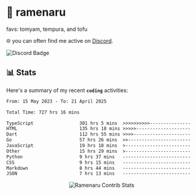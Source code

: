 # 🍜 ramenaru
favs: tomyam, tempura, and tofu

🌐 you can often find me active on [Discord](https://discordapp.com/users/503291004200157185).

![Discord Badge](https://dcbadge.vercel.app/api/shield/503291004200157185)

## 📊 Stats

Here's a summary of my recent **`coding`** activities:

<!--START_SECTION:waka-->

```txt
From: 15 May 2023 - To: 21 April 2025

Total Time: 727 hrs 16 mins

TypeScript                 301 hrs 5 mins  >>>>>>>>>>---------------   41.40 %
HTML                       135 hrs 18 mins >>>>>--------------------   18.60 %
Dart                       112 hrs 55 mins >>>>---------------------   15.53 %
Go                         57 hrs 26 mins  >>-----------------------   07.90 %
JavaScript                 19 hrs 18 mins  >------------------------   02.65 %
Other                      15 hrs 29 mins  >------------------------   02.13 %
Python                     9 hrs 37 mins   -------------------------   01.32 %
CSS                        9 hrs 15 mins   -------------------------   01.27 %
Markdown                   8 hrs 44 mins   -------------------------   01.20 %
JSON                       7 hrs 13 mins   -------------------------   00.99 %
```

<!--END_SECTION:waka-->

<div style="text-align: center;">
   <img align="center" src="https://github-readme-streak-stats.herokuapp.com/?user=Ramenaru&theme=dark&card_width=520" alt="Ramenaru Contrib Stats" />
</div>


